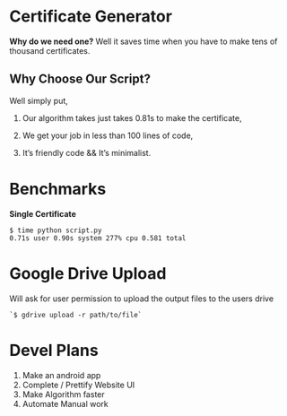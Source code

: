 # Certificate Generator

**Why do we need one?**
Well it saves time when you have to make tens of thousand certificates.

## Why Choose Our Script?

 Well simply put,

1.  Our algorithm takes just takes 0.81s to make the certificate,
    
2.  We get your job in less than 100 lines of code,
    
3.  It’s friendly code && It’s minimalist.

# Benchmarks

**Single Certificate** 

    $ time python script.py  
    0.71s user 0.90s system 277% cpu 0.581 total

# Google Drive Upload

Will ask for user permission to upload the output files to the users drive

    `$ gdrive upload -r path/to/file`
# Devel Plans

1. Make an android app
2. Complete / Prettify Website UI
3. Make Algorithm faster
4. Automate Manual work

